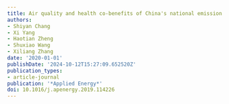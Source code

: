 ```yaml
---
title: Air quality and health co-benefits of China's national emission trading system
authors:
- Shiyan Chang
- Xi Yang
- Haotian Zheng
- Shuxiao Wang
- Xiliang Zhang
date: '2020-01-01'
publishDate: '2024-10-12T15:27:09.652520Z'
publication_types:
- article-journal
publication: '*Applied Energy*'
doi: 10.1016/j.apenergy.2019.114226
---
```

